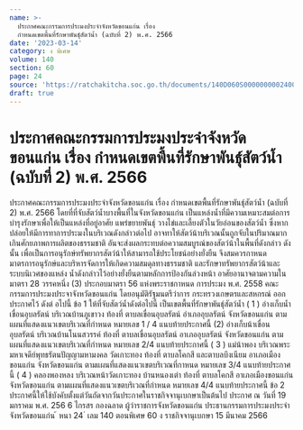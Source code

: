 ```yaml
---
name: >-
  ประกาศคณะกรรมการประมงประจำจังหวัดขอนแก่น เรื่อง
  กำหนดเขตพื้นที่รักษาพันธ์ุสัตว์น้ำ (ฉบับที่ 2) พ.ศ. 2566
date: '2023-03-14'
category: ง พิเศษ
volume: 140
section: 60
page: 24
source: 'https://ratchakitcha.soc.go.th/documents/140D060S0000000002400.pdf'
draft: true
---
```


# ประกาศคณะกรรมการประมงประจำจังหวัดขอนแก่น เรื่อง กำหนดเขตพื้นที่รักษาพันธ์ุสัตว์น้ำ (ฉบับที่ 2) พ.ศ. 2566

ประกาศคณะกรรมการประมงประจำจังหวัดขอนแก่น เรื่อง กำหนดเขตพื้นที่รักษาพันธุ์สัตว์น้ำ (ฉบับที่ 2) พ.ศ. 2566 โดยที่ที่จับสัตว์น้ำบางพื้นที่ในจังหวัดขอนแก่น เป็นแหล่งน้ำที่มีความเหมาะสมต่อการ บำรุงรักษาเพื่อให้เป็นแหล่งที่อยู่อาศัย แพร่ขยายพันธุ์ วางไข่และเลี้ยงตัวในวัยอ่อนของสัตว์น้ำ ซึ่งหาก ปล่อยให้มีการทาการประมงในบริเวณดังกล่าวต่อไป อาจทาให้สัตว์น้าบริเวณนั้นถูกจับในปริมาณมาก เกินศักยภาพการผลิตของธรรมชาติ อันจะส่งผลกระทบต่อความสมบูรณ์ของสัตว์น้าในพื้นที่ดังกล่าว ดังนั้น เพื่อเป็นการอนุรักษ์ทรัพยากรสัตว์น้าให้สามารถใช้ประโยชน์อย่างยั่งยืน จึงสมควรกาหนด มาตรการอนุรักษ์และบริหารจัดการให้เกิดความสมดุลทางธรรมชาติ และรักษาทรัพยากรสัตว์น้าและ ระบบนิเวศของแหล่ง น้ำดังกล่าวไว้อย่างยั่งยืนตามหลักการป้องกันล่วงหน้า อาศัยอานาจตามความในมาตรา 28 วรรคหนึ่ง (3) ประกอบมาตรา 56 แห่งพระราชกาหนด การประมง พ.ศ. 2558 คณะกรรมการประมงประจาจังหวัดขอนแก่น โดยอนุมัติรัฐมนตรีว่าการ กระทรวงเกษตรและสหกรณ์ ออกประกาศไว้ ดังต่ อไปนี้ ข้อ 1 ให้ที่จับสัตว์น้ำดังต่อไปนี้ เป็นเขตพื้นที่รักษาพันธุ์สัตว์น้ำ ( 1 ) อ่างเก็บน้ำเขื่อนอุบลรัตน์ บริเวณบ้านภูเขาวง ท้องที่ ตาบลเขื่อนอุบลรัตน์ อำเภออุบลรัตน์ จังหวัดขอนแก่น ตามแผนที่แสดงแนวเขตบริเวณที่กำหนด หมายเลข 1 / 4 แนบท้ายประกาศนี้ (2) อ่างเก็บน้าเขื่อนอุบลรัตน์ บริเวณบ้านโนนสวรรค์ ท้องที่ ตาบลเขื่อนอุบลรัตน์ อาเภออุบลรัตน์ จังหวัดขอนแก่น ตามแผนที่แสดงแนวเขตบริเวณที่กำหนด หมายเลข 2/4 แนบท้ายประกาศนี้ ( 3 ) แม่น้าพอง บริเวณพระมหาเจดีย์พุทธรัตนปัญญามหามงคล วัดเกาะทอง ท้องที่ ตาบลโคกสี และตาบลบึงเนียม อาเภอเมืองขอนแก่น จังหวัดขอนแก่น ตามแผนที่แสดงแนวเขตบริเวณที่กาหนด หมายเลข 3/4 แนบท้ายประกาศนี้ ( 4 ) คลองพองหลง บริเวณหน้าวัดเกาะทอง บ้านหนองเต่า ท้องที่ ตาบลโคกสี อาเภอเมืองขอนแก่น จังหวัดขอนแก่น ตามแผนที่แสดงแนวเขตบริเวณที่กำหนด หมายเลข 4/4 แนบท้ายประกาศนี้ ข้อ 2 ประกาศนี้ให้ใช้บังคับตั้งแต่วันถัดจากวันประกาศในราชกิจจานุเบกษาเป็นต้นไป ประกาศ ณ วันที่ 19 มกราคม พ.ศ. 256 6 ไกรสร กองฉลาด ผู้ว่าราชการจังหวัดขอนแก่น ประธานกรรมการประมงประจำจังหวัดขอนแก่น ้ หนา 24 ่ เลม 140 ตอนพิเศษ 60 ง ราชกิจจานุเบกษา 15 มีนาคม 2566







